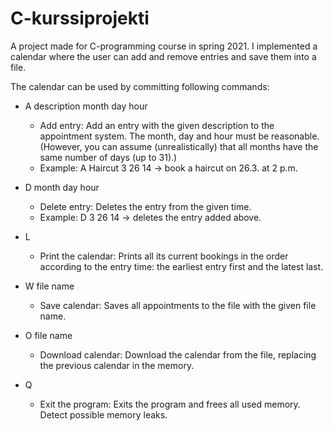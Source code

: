# C-kurssiprojekti
A project made for C-programming course in spring 2021. I implemented a calendar where the user can add and remove entries and save them into a file.

The calendar can be used by committing following commands:

- A description month day hour
    - Add entry: Add an entry with the given description to the appointment system. The month, day and hour must be reasonable. (However, you can assume (unrealistically) that all months have the same number of days (up to 31).) 
    - Example: A Haircut 3 26 14 -> book a haircut on 26.3. at 2 p.m.

- D month day hour
    - Delete entry: Deletes the entry from the given time. 
    - Example: D 3 26 14 -> deletes the entry added above.

- L
    - Print the calendar: Prints all its current bookings in the order according to the entry time: the earliest entry first and the latest last.

- W file name
    - Save calendar: Saves all appointments to the file with the given file name.

- O file name
    - Download calendar: Download the calendar from the file, replacing the previous calendar in the memory.

- Q
    - Exit the program: Exits the program and frees all used memory. Detect possible memory leaks.
